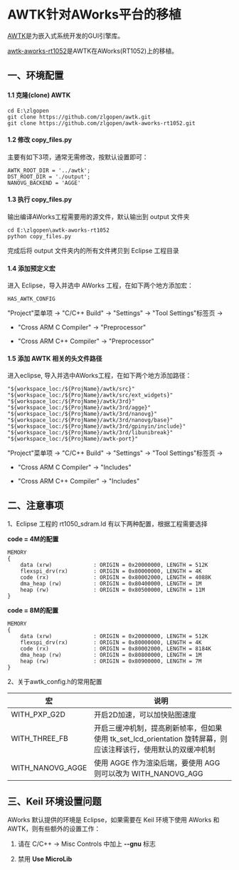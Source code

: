 # AWTK针对AWorks平台的移植

[AWTK](https://github.com/zlgopen/awtk)是为嵌入式系统开发的GUI引擎库。

[awtk-aworks-rt1052](https://github.com/zlgopen/awtk-aworks-rt1052)是AWTK在AWorks(RT1052)上的移植。

## 一、环境配置

#### 1.1 克隆(clone)  AWTK

```
cd E:\zlgopen
git clone https://github.com/zlgopen/awtk.git
git clone https://github.com/zlgopen/awtk-aworks-rt1052.git
```

#### 1.2 修改 copy\_files.py

主要有如下3项，通常无需修改，按默认设置即可：

```
AWTK_ROOT_DIR = '../awtk';
DST_ROOT_DIR = './output';
NANOVG_BACKEND = 'AGGE'
```

#### 1.3 执行 copy\_files.py

输出编译AWorks工程需要用的源文件，默认输出到 output 文件夹

```
cd E:\zlgopen\awtk-aworks-rt1052
python copy_files.py
```

完成后将 output 文件夹内的所有文件拷贝到 Eclipse 工程目录

#### 1.4 添加预定义宏

进入 Eclipse，导入并选中 AWorks 工程，在如下两个地方添加宏：

```
HAS_AWTK_CONFIG
```

"Project"菜单项 -> "C/C++ Build" -> "Settings" -> "Tool Settings"标签页 -> 

- "Cross ARM C Compiler" -> "Preprocessor"

- "Cross ARM C++ Compiler" -> "Preprocessor"


#### 1.5 添加 AWTK 相关的头文件路径

进入eclipse, 导入并选中AWorks工程，在如下两个地方添加路径：

```
"${workspace_loc:/${ProjName}/awtk/src}"
"${workspace_loc:/${ProjName}/awtk/src/ext_widgets}"
"${workspace_loc:/${ProjName}/awtk/3rd}"
"${workspace_loc:/${ProjName}/awtk/3rd/agge}"
"${workspace_loc:/${ProjName}/awtk/3rd/nanovg}"
"${workspace_loc:/${ProjName}/awtk/3rd/nanovg/base}"
"${workspace_loc:/${ProjName}/awtk/3rd/gpinyin/include}"
"${workspace_loc:/${ProjName}/awtk/3rd/libunibreak}"
"${workspace_loc:/${ProjName}/awtk-port}"
```

"Project"菜单项 -> "C/C++ Build" -> "Settings" -> "Tool Settings"标签页 -> 

- "Cross ARM C Compiler" -> "Includes"

- "Cross ARM C++ Compiler" -> "Includes"

## 二、注意事项

1、Eclipse 工程的 rt1050_sdram.ld 有以下两种配置，根据工程需要选择

**code = 4M的配置**

```
MEMORY
{
    data (xrw)             : ORIGIN = 0x20000000, LENGTH = 512K
    flexspi_drv(rx)        : ORIGIN = 0x80000000, LENGTH = 4K
    code (rx)              : ORIGIN = 0x80002000, LENGTH = 4088K
    dma_heap (rw)          : ORIGIN = 0x80400000, LENGTH = 1M
    heap (rw)              : ORIGIN = 0x80500000, LENGTH = 11M
}
```

**code = 8M的配置**

```
MEMORY
{
    data (xrw)             : ORIGIN = 0x20000000, LENGTH = 512K
    flexspi_drv(rx)        : ORIGIN = 0x80000000, LENGTH = 4K
    code (rx)              : ORIGIN = 0x80002000, LENGTH = 8184K
    dma_heap (rw)          : ORIGIN = 0x80800000, LENGTH = 1M
    heap (rw)              : ORIGIN = 0x80900000, LENGTH = 7M
}
```

2、关于awtk_config.h的常用配置

| 宏               | 说明                                                         |
| ---------------- | ------------------------------------------------------------ |
| WITH_PXP_G2D     | 开启2D加速，可以加快贴图速度                                 |
| WITH_THREE_FB    | 开启三缓冲机制，提高刷新帧率，但如果使用 tk_set_lcd_orientation 旋转屏幕，则应该注释该行，使用默认的双缓冲机制 |
| WITH_NANOVG_AGGE | 使用 AGGE 作为渲染后端，要使用 AGG 则可以改为 WITH_NANOVG_AGG |


## 三、Keil 环境设置问题

AWorks 默认提供的环境是 Eclipse，如果需要在 Keil 环境下使用 AWorks 和 AWTK，则有些额外的设置工作：

1. 请在 C/C++ -> Misc Controls 中加上 **--gnu** 标志 

2. 禁用 **Use MicroLib**

   